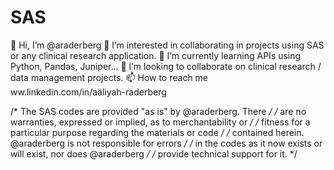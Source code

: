 # SAS
👋 Hi, I’m @araderberg
👀 I’m interested in collaborating in projects using SAS or any clinical research application.
🌱 I’m currently learning APIs using Python, Pandas, Juniper...
💞️ I’m looking to collaborate on clinical research / data management projects.
📫 How to reach me ww.linkedin.com/in/aäliyah-raderberg

/* The SAS codes are provided "as is" by @araderberg.  There    */
 /* are no warranties, expressed or implied, as to merchantability or */
 /* fitness for a particular purpose regarding the materials or code  */
 /* contained herein. @araderberg is not responsible for errors     */
 /* in the codes as it now exists or will exist, nor does @araderberg */
 /* provide technical support for it. */
